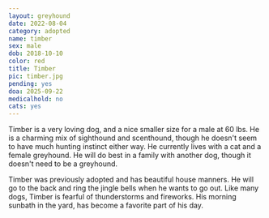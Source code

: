 ```yaml
---
layout: greyhound
date: 2022-08-04
category: adopted
name: timber
sex: male
dob: 2018-10-10
color: red
title: Timber
pic: timber.jpg
pending: yes
doa: 2025-09-22
medicalhold: no
cats: yes
---
```

Timber is a very loving dog, and a nice smaller size for a male at 60 lbs. He is a charming mix of sighthound and scenthound, though he doesn't seem to have much hunting instinct either way.  He currently lives with a cat and a female greyhound. He will do best in a family with another dog, though it doesn't need to be a greyhound. 

Timber was previously adopted and has beautiful house manners.  He will go to the back and ring the jingle bells when he wants to go out.  Like many dogs, Timber is fearful of thunderstorms and fireworks. His morning sunbath in the yard, has become a favorite part of his day. 

